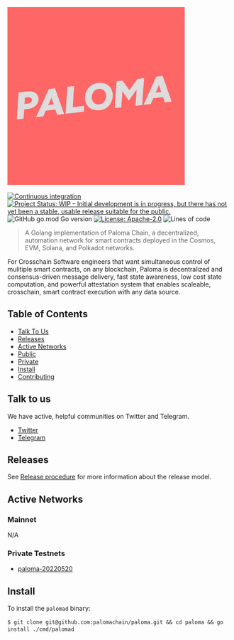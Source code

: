 ![Logo!](assets/paloma.png)

[![Continuous integration](https://github.com/palomachain/paloma/actions/workflows/ci-test.yml/badge.svg?branch=master)](https://github.com/palomachain/paloma/actions/workflows/ci-test.yml)
[![Project Status: WIP – Initial development is in progress, but there has not yet been a stable, usable release suitable for the public.](https://img.shields.io/badge/repo%20status-WIP-yellow.svg?style=flat-square)](https://www.repostatus.org/#wip)
![GitHub go.mod Go version](https://img.shields.io/github/go-mod/go-version/palomachain/paloma?logo=paloma)
[![License: Apache-2.0](https://img.shields.io/github/license/umee-network/umee.svg?style=flat-square)](https://github.com/palomachain/paloma/blob/main/LICENSE)
![Lines of code](https://img.shields.io/tokei/lines/github/palomachain/paloma)


> A Golang implementation of Paloma Chain, a decentralized, automation network for smart contracts
> deployed in the Cosmos, EVM, Solana, and Polkadot networks.

For Crosschain Software engineers that want simultaneous control of mulitiple smart contracts, on any blockchain, Paloma is decentralized and consensus-driven message delivery, fast state awareness, low cost state computation, and powerful attestation system that enables scaleable, crosschain, smart contract execution with any data source.


## Table of Contents

- [Talk To Us](#talk-to-us)
- [Releases](#releases)
- [Active Networks](#active-networks)
- [Public](#public)
- [Private](#private)
- [Install](#install)
- [Contributing](CONTRIBUTING.md)

## Talk to us

We have active, helpful communities on Twitter and Telegram.

* [Twitter](https://twitter.com/paloma_chain)
* [Telegram](https://t.me/palomachain)

## Releases

See [Release procedure](CONTRIBUTING.md#release-procedure) for more information about the release model.

## Active Networks

### Mainnet

N/A

### Private Testnets

- [paloma-20220520](https://github.com/palomachain/private-testnets)


## Install

To install the `palomad` binary:

```shell
$ git clone git@github.com:palomachain/paloma.git && cd paloma && go install ./cmd/palomad
```

